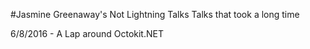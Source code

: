 #Jasmine Greenaway's Not Lightning Talks
Talks that took a long time

6/8/2016 - A Lap around Octokit.NET

